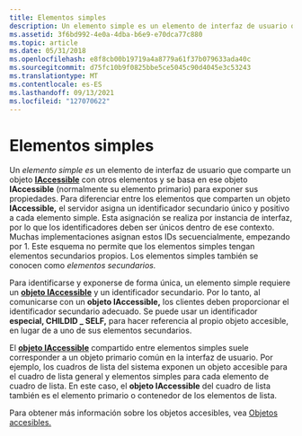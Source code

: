 ```yaml
---
title: Elementos simples
description: Un elemento simple es un elemento de interfaz de usuario que comparte un objeto IAccessible con otros elementos y se basa en ese objeto IAccessible (normalmente su elemento primario) para exponer sus propiedades.
ms.assetid: 3f6bd992-4e0a-4dba-b6e9-e70dca77c880
ms.topic: article
ms.date: 05/31/2018
ms.openlocfilehash: e8f8cb00b19719a4a8779a61f37b079633ada40c
ms.sourcegitcommit: d75fc10b9f0825bbe5ce5045c90d4045e3c53243
ms.translationtype: MT
ms.contentlocale: es-ES
ms.lasthandoff: 09/13/2021
ms.locfileid: "127070622"
---
```

# <a name="simple-elements"></a>Elementos simples

Un *elemento simple es* un elemento de interfaz de usuario que comparte un objeto [**IAccessible**](/windows/desktop/api/oleacc/nn-oleacc-iaccessible) con otros elementos y se basa en ese objeto **IAccessible** (normalmente su elemento primario) para exponer sus propiedades. Para diferenciar entre los elementos que comparten un objeto **IAccessible,** el servidor asigna un identificador secundario único y positivo a cada elemento simple. Esta asignación se realiza por instancia de interfaz, por lo que los identificadores deben ser únicos dentro de ese contexto. Muchas implementaciones asignan estos IDs secuencialmente, empezando por 1. Este esquema no permite que los elementos simples tengan elementos secundarios propios. Los elementos simples también se conocen como *elementos secundarios.*

Para identificarse y exponerse de forma única, un elemento simple requiere un [**objeto IAccessible**](/windows/desktop/api/oleacc/nn-oleacc-iaccessible) y un identificador secundario. Por lo tanto, al comunicarse con un **objeto IAccessible,** los clientes deben proporcionar el identificador secundario adecuado. Se puede usar un identificador **especial, CHILDID \_ SELF,** para hacer referencia al propio objeto accesible, en lugar de a uno de sus elementos secundarios.

El [**objeto IAccessible**](/windows/desktop/api/oleacc/nn-oleacc-iaccessible) compartido entre elementos simples suele corresponder a un objeto primario común en la interfaz de usuario. Por ejemplo, los cuadros de lista del sistema exponen un objeto accesible para el cuadro de lista general y elementos simples para cada elemento de cuadro de lista. En este caso, el **objeto IAccessible** del cuadro de lista también es el elemento primario o contenedor de los elementos de lista.

Para obtener más información sobre los objetos accesibles, vea [Objetos accesibles.](accessible-objects.md)

 

 




